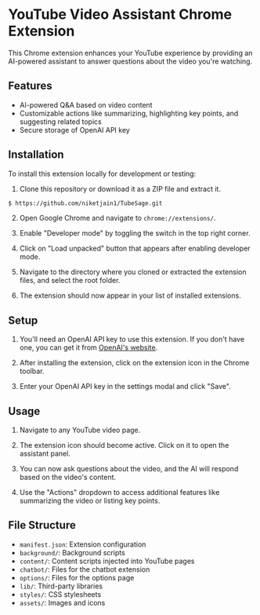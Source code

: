 # YouTube Video Assistant Chrome Extension

This Chrome extension enhances your YouTube experience by providing an AI-powered assistant to answer questions about the video you're watching.

## Features

- AI-powered Q&A based on video content
- Customizable actions like summarizing, highlighting key points, and suggesting related topics
- Secure storage of OpenAI API key

## Installation

To install this extension locally for development or testing:

1. Clone this repository or download it as a ZIP file and extract it.

```bash
$ https://github.com/niketjain1/TubeSage.git
```

2. Open Google Chrome and navigate to `chrome://extensions/`.

3. Enable "Developer mode" by toggling the switch in the top right corner.

4. Click on "Load unpacked" button that appears after enabling developer mode.

5. Navigate to the directory where you cloned or extracted the extension files, and select the root folder.

6. The extension should now appear in your list of installed extensions.

## Setup

1. You'll need an OpenAI API key to use this extension. If you don't have one, you can get it from [OpenAI's website](https://openai.com/api/).

2. After installing the extension, click on the extension icon in the Chrome toolbar.

3. Enter your OpenAI API key in the settings modal and click "Save".

## Usage

1. Navigate to any YouTube video page.

2. The extension icon should become active. Click on it to open the assistant panel.

3. You can now ask questions about the video, and the AI will respond based on the video's content.

4. Use the "Actions" dropdown to access additional features like summarizing the video or listing key points.

## File Structure

- `manifest.json`: Extension configuration
- `background/`: Background scripts
- `content/`: Content scripts injected into YouTube pages
- `chatbot/`: Files for the chatbot extension
- `options/`: Files for the options page
- `lib/`: Third-party libraries
- `styles/`: CSS stylesheets
- `assets/`: Images and icons
